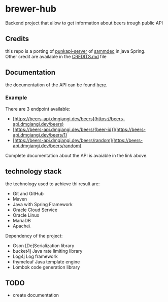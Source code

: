 # brewer-hub
Backend project that allow to get information about beers trough public API

## Credits
this repo is a porting of [punkapi-server](https://github.com/sammdec/punkapi-server) of [sammdec](https://github.com/sammdec) in java Spring.\
Other credit are available in the [CREDITS.md](https://github.com/dmgiangi/brewer-hub/blob/master/CREDITS.md) file

## Documentation
the documentation of the API can be found [here](https://dmgiangi.github.io/brewer-hub/).
### Example
There are 3 endpoint available:
- [https://beers-api.dmgiangi.dev/beers](https://beers-api.dmgiangi.dev/beers)
- [https://beers-api.dmgiangi.dev/beers/{beer-id}](https://beers-api.dmgiangi.dev/beers/1)
- [https://beers-api.dmgiangi.dev/beers/random](https://beers-api.dmgiangi.dev/beers/random)

Complete documentation about the API is avaiable in the link above.

## technology stack
the technology used to achieve thi result are:
- Git and GitHub
- Maven
- Java with Spring Framework
- Oracle Cloud Service
- Oracle Linux
- MariaDB
- Apache\

Dependency of the project:
- Gson [De]Serialization library
- bucket4j Java rate limiting library
- Log4j Log framework
- thymeleaf Java template engine
- Lombok code generation library

## TODO
- create documentation

